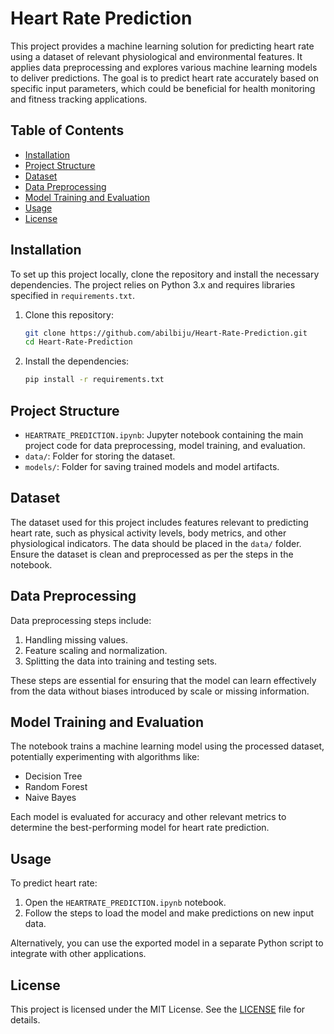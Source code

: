 # Heart Rate Prediction

This project provides a machine learning solution for predicting heart rate using a dataset of relevant physiological and environmental features. It applies data preprocessing and explores various machine learning models to deliver predictions. The goal is to predict heart rate accurately based on specific input parameters, which could be beneficial for health monitoring and fitness tracking applications.

## Table of Contents
- [Installation](#installation)
- [Project Structure](#project-structure)
- [Dataset](#dataset)
- [Data Preprocessing](#data-preprocessing)
- [Model Training and Evaluation](#model-training-and-evaluation)
- [Usage](#usage)
- [License](#license)

## Installation
To set up this project locally, clone the repository and install the necessary dependencies. The project relies on Python 3.x and requires libraries specified in `requirements.txt`.

1. Clone this repository:
    ```bash
    git clone https://github.com/abilbiju/Heart-Rate-Prediction.git
    cd Heart-Rate-Prediction
    ```

2. Install the dependencies:
    ```bash
    pip install -r requirements.txt
    ```

## Project Structure
- `HEARTRATE_PREDICTION.ipynb`: Jupyter notebook containing the main project code for data preprocessing, model training, and evaluation.
- `data/`: Folder for storing the dataset.
- `models/`: Folder for saving trained models and model artifacts.

## Dataset
The dataset used for this project includes features relevant to predicting heart rate, such as physical activity levels, body metrics, and other physiological indicators. The data should be placed in the `data/` folder. Ensure the dataset is clean and preprocessed as per the steps in the notebook.

## Data Preprocessing
Data preprocessing steps include:
1. Handling missing values.
2. Feature scaling and normalization.
3. Splitting the data into training and testing sets.

These steps are essential for ensuring that the model can learn effectively from the data without biases introduced by scale or missing information.

## Model Training and Evaluation
The notebook trains a machine learning model using the processed dataset, potentially experimenting with algorithms like:
- Decision Tree
- Random Forest
- Naive Bayes

Each model is evaluated for accuracy and other relevant metrics to determine the best-performing model for heart rate prediction.

## Usage
To predict heart rate:
1. Open the `HEARTRATE_PREDICTION.ipynb` notebook.
2. Follow the steps to load the model and make predictions on new input data.

Alternatively, you can use the exported model in a separate Python script to integrate with other applications.

## License
This project is licensed under the MIT License. See the [LICENSE](LICENSE) file for details.
